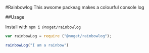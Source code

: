 #Rainbowlog
This awsome packeag makes a colourful console log 

##Usage

Install with `npm i @noget/rainbowlog`

```Javascript
var rainbowLog = require ("@noget/rainbowlog");

rainbowLog("I am a rainbow")
```